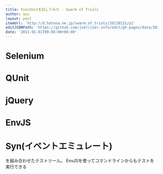 ```yaml
---
title: FuncUnitを試してみた - Swarm of Trials
author: azu
layout: post
itemUrl: 'http://d.hatena.ne.jp/swarm_of_trials/20110131/p1'
editJSONPath: 'https://github.com/jser/jser.info/edit/gh-pages/data/2011/01/index.json'
date: '2011-01-01T09:08:00+00:00'
---
```

# Selenium
# QUnit
# jQuery
# EnvJS
# Syn(イベントエミュレート)
を組み合わせたテストツール。
EnvJSを使ってコマンドラインからもテストを実行できる
